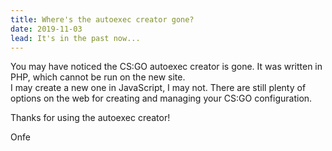 ```yaml
---
title: Where's the autoexec creator gone?
date: 2019-11-03
lead: It's in the past now...
---
```

You may have noticed the CS:GO autoexec creator is gone. It was written in PHP,
which cannot be run on the new site.  
I may create a new one in JavaScript, I may not. There are still plenty of
options on the web for creating and managing your CS:GO configuration.

Thanks for using the autoexec creator!

Onfe
